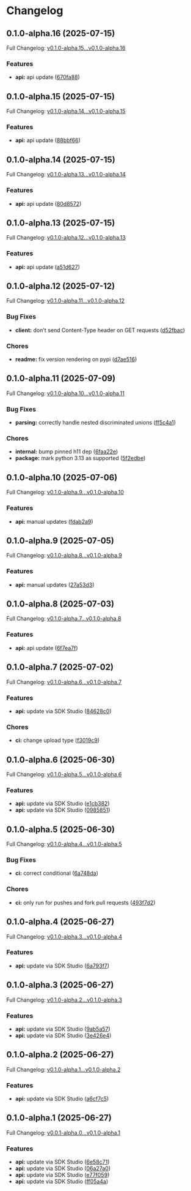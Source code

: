 # Changelog

## 0.1.0-alpha.16 (2025-07-15)

Full Changelog: [v0.1.0-alpha.15...v0.1.0-alpha.16](https://github.com/sst/opencode-sdk-python/compare/v0.1.0-alpha.15...v0.1.0-alpha.16)

### Features

* **api:** api update ([670fa88](https://github.com/sst/opencode-sdk-python/commit/670fa889512f9000e6fee8c9f5c2b49434224592))

## 0.1.0-alpha.15 (2025-07-15)

Full Changelog: [v0.1.0-alpha.14...v0.1.0-alpha.15](https://github.com/sst/opencode-sdk-python/compare/v0.1.0-alpha.14...v0.1.0-alpha.15)

### Features

* **api:** api update ([88bbf66](https://github.com/sst/opencode-sdk-python/commit/88bbf66c1f6ec7266fccb7f8e3265bb074afd5e6))

## 0.1.0-alpha.14 (2025-07-15)

Full Changelog: [v0.1.0-alpha.13...v0.1.0-alpha.14](https://github.com/sst/opencode-sdk-python/compare/v0.1.0-alpha.13...v0.1.0-alpha.14)

### Features

* **api:** api update ([80d8572](https://github.com/sst/opencode-sdk-python/commit/80d85724c6b17b867ac3d19b0741bb88bb604798))

## 0.1.0-alpha.13 (2025-07-15)

Full Changelog: [v0.1.0-alpha.12...v0.1.0-alpha.13](https://github.com/sst/opencode-sdk-python/compare/v0.1.0-alpha.12...v0.1.0-alpha.13)

### Features

* **api:** api update ([a51d627](https://github.com/sst/opencode-sdk-python/commit/a51d627f3a39324ca769a688b63c95dc8f5eba35))

## 0.1.0-alpha.12 (2025-07-12)

Full Changelog: [v0.1.0-alpha.11...v0.1.0-alpha.12](https://github.com/sst/opencode-sdk-python/compare/v0.1.0-alpha.11...v0.1.0-alpha.12)

### Bug Fixes

* **client:** don't send Content-Type header on GET requests ([d52fbac](https://github.com/sst/opencode-sdk-python/commit/d52fbac0f4e2ae7f3338272eb7075f1401912fe4))


### Chores

* **readme:** fix version rendering on pypi ([d7ae516](https://github.com/sst/opencode-sdk-python/commit/d7ae5162cc2346314e69fd7609050d0e97eecf6c))

## 0.1.0-alpha.11 (2025-07-09)

Full Changelog: [v0.1.0-alpha.10...v0.1.0-alpha.11](https://github.com/sst/opencode-sdk-python/compare/v0.1.0-alpha.10...v0.1.0-alpha.11)

### Bug Fixes

* **parsing:** correctly handle nested discriminated unions ([ff5c4a1](https://github.com/sst/opencode-sdk-python/commit/ff5c4a14337714858bd0c193a453fc28f011b263))


### Chores

* **internal:** bump pinned h11 dep ([6faa22e](https://github.com/sst/opencode-sdk-python/commit/6faa22e132534a89f10a872ead9ce78fd4ab553c))
* **package:** mark python 3.13 as supported ([5f2edbe](https://github.com/sst/opencode-sdk-python/commit/5f2edbe52d0450a205d69d57e75ee571cabe4b10))

## 0.1.0-alpha.10 (2025-07-06)

Full Changelog: [v0.1.0-alpha.9...v0.1.0-alpha.10](https://github.com/sst/opencode-sdk-python/compare/v0.1.0-alpha.9...v0.1.0-alpha.10)

### Features

* **api:** manual updates ([fdab2a9](https://github.com/sst/opencode-sdk-python/commit/fdab2a9ee5b71d90b1c18c00f67e40247efae0e4))

## 0.1.0-alpha.9 (2025-07-05)

Full Changelog: [v0.1.0-alpha.8...v0.1.0-alpha.9](https://github.com/sst/opencode-sdk-python/compare/v0.1.0-alpha.8...v0.1.0-alpha.9)

### Features

* **api:** manual updates ([27a53d3](https://github.com/sst/opencode-sdk-python/commit/27a53d3f43455c8420c1501f3995c140f0bf777d))

## 0.1.0-alpha.8 (2025-07-03)

Full Changelog: [v0.1.0-alpha.7...v0.1.0-alpha.8](https://github.com/sst/opencode-sdk-python/compare/v0.1.0-alpha.7...v0.1.0-alpha.8)

### Features

* **api:** api update ([6f7ea7f](https://github.com/sst/opencode-sdk-python/commit/6f7ea7f1f813c31e513fbe33d8653fe3e07f7831))

## 0.1.0-alpha.7 (2025-07-02)

Full Changelog: [v0.1.0-alpha.6...v0.1.0-alpha.7](https://github.com/sst/opencode-sdk-python/compare/v0.1.0-alpha.6...v0.1.0-alpha.7)

### Features

* **api:** update via SDK Studio ([84628c0](https://github.com/sst/opencode-sdk-python/commit/84628c0bd3cd508832f04db0fd8a6cd5367dddf3))


### Chores

* **ci:** change upload type ([f3019c9](https://github.com/sst/opencode-sdk-python/commit/f3019c94cb548e436b2d7d884969a90db4649f80))

## 0.1.0-alpha.6 (2025-06-30)

Full Changelog: [v0.1.0-alpha.5...v0.1.0-alpha.6](https://github.com/sst/opencode-sdk-python/compare/v0.1.0-alpha.5...v0.1.0-alpha.6)

### Features

* **api:** update via SDK Studio ([e1cb382](https://github.com/sst/opencode-sdk-python/commit/e1cb382c5391eb135a31ad98c7301c061191c563))
* **api:** update via SDK Studio ([0985851](https://github.com/sst/opencode-sdk-python/commit/09858518e9312ca72238efd596cc0313927c26e3))

## 0.1.0-alpha.5 (2025-06-30)

Full Changelog: [v0.1.0-alpha.4...v0.1.0-alpha.5](https://github.com/sst/opencode-sdk-python/compare/v0.1.0-alpha.4...v0.1.0-alpha.5)

### Bug Fixes

* **ci:** correct conditional ([6a748da](https://github.com/sst/opencode-sdk-python/commit/6a748dadf9df2b27b9c1123dc3ef989213f75090))


### Chores

* **ci:** only run for pushes and fork pull requests ([493f7d2](https://github.com/sst/opencode-sdk-python/commit/493f7d2131e0e17fc2128dad40b327e708f64366))

## 0.1.0-alpha.4 (2025-06-27)

Full Changelog: [v0.1.0-alpha.3...v0.1.0-alpha.4](https://github.com/sst/opencode-sdk-python/compare/v0.1.0-alpha.3...v0.1.0-alpha.4)

### Features

* **api:** update via SDK Studio ([6a793f7](https://github.com/sst/opencode-sdk-python/commit/6a793f7fd33a34f19656a3e723b61a32b0068a88))

## 0.1.0-alpha.3 (2025-06-27)

Full Changelog: [v0.1.0-alpha.2...v0.1.0-alpha.3](https://github.com/sst/opencode-sdk-python/compare/v0.1.0-alpha.2...v0.1.0-alpha.3)

### Features

* **api:** update via SDK Studio ([9ab5a57](https://github.com/sst/opencode-sdk-python/commit/9ab5a570a78b28aa0dfbad5e6302f930f2011fed))
* **api:** update via SDK Studio ([3e426e4](https://github.com/sst/opencode-sdk-python/commit/3e426e4328bd876b3bc5123e20b9a1b69dd1756d))

## 0.1.0-alpha.2 (2025-06-27)

Full Changelog: [v0.1.0-alpha.1...v0.1.0-alpha.2](https://github.com/sst/opencode-sdk-python/compare/v0.1.0-alpha.1...v0.1.0-alpha.2)

### Features

* **api:** update via SDK Studio ([a6cf7c5](https://github.com/sst/opencode-sdk-python/commit/a6cf7c5b2a411503294088428ca7918226eca161))

## 0.1.0-alpha.1 (2025-06-27)

Full Changelog: [v0.0.1-alpha.0...v0.1.0-alpha.1](https://github.com/sst/opencode-sdk-python/compare/v0.0.1-alpha.0...v0.1.0-alpha.1)

### Features

* **api:** update via SDK Studio ([6e58c71](https://github.com/sst/opencode-sdk-python/commit/6e58c71f2372aa3d44c0d30e0309011ef22a9e04))
* **api:** update via SDK Studio ([06a27a0](https://github.com/sst/opencode-sdk-python/commit/06a27a02713a8d7bb141e1db844c0b7466818a1d))
* **api:** update via SDK Studio ([e77f059](https://github.com/sst/opencode-sdk-python/commit/e77f05977e808723ca9df84c481a42f601ca4fd1))
* **api:** update via SDK Studio ([ff05a4a](https://github.com/sst/opencode-sdk-python/commit/ff05a4adf063d98b3434af29069ea513243071e0))
